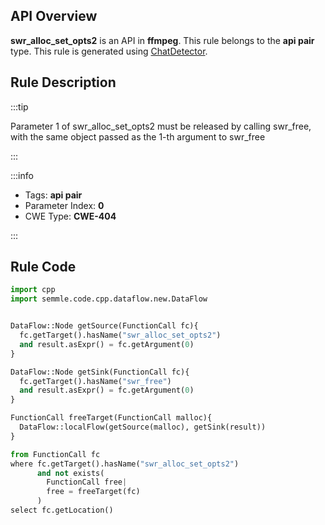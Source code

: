 ---
---


## API Overview
**swr_alloc_set_opts2** is an API in **ffmpeg**. This rule belongs to the **api pair** type. This rule is generated using [ChatDetector](../../tools/ChatDetector).
## Rule Description

:::tip

Parameter 1 of swr_alloc_set_opts2 must be released by calling swr_free, with the same object passed as the 1-th argument to swr_free

:::

:::info

- Tags: **api pair**
- Parameter Index: **0**
- CWE Type: **CWE-404**

:::

## Rule Code
```python
import cpp
import semmle.code.cpp.dataflow.new.DataFlow


DataFlow::Node getSource(FunctionCall fc){
  fc.getTarget().hasName("swr_alloc_set_opts2")
  and result.asExpr() = fc.getArgument(0)
}

DataFlow::Node getSink(FunctionCall fc){
  fc.getTarget().hasName("swr_free")
  and result.asExpr() = fc.getArgument(0)
}

FunctionCall freeTarget(FunctionCall malloc){
  DataFlow::localFlow(getSource(malloc), getSink(result))
}

from FunctionCall fc
where fc.getTarget().hasName("swr_alloc_set_opts2")
      and not exists(
        FunctionCall free| 
        free = freeTarget(fc)
      )
select fc.getLocation()
```